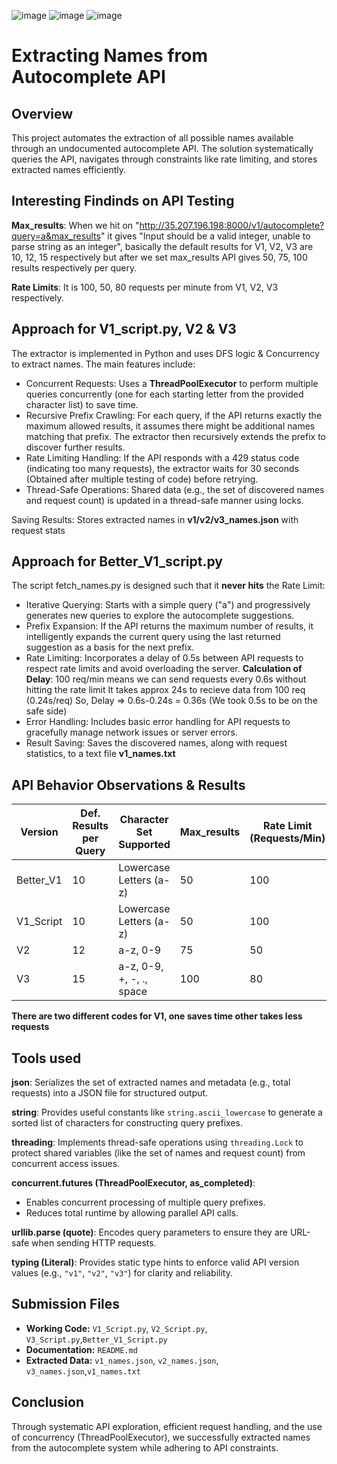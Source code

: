 ![image](https://github.com/user-attachments/assets/86bbc32f-7cb5-4d75-8402-fc85665121bf)
![image](https://github.com/user-attachments/assets/c7ac2dd5-e7e3-46f6-bcfb-28c74305420d)
![image](https://github.com/user-attachments/assets/ea90c9c0-d5ac-45f7-aff6-d95093a5b55f)
# Extracting Names from Autocomplete API

## Overview
This project automates the extraction of all possible names available through an undocumented autocomplete API. The solution systematically queries the API, navigates through constraints like rate limiting, and stores extracted names efficiently.

## Interesting Findinds on API Testing
**Max_results**: When we hit on "http://35.207.196.198:8000/v1/autocomplete?query=a&max_results" it gives "Input should be a valid integer, unable to parse string as an integer", basically the default results for V1, V2, V3 are 10, 12, 15 respectively but after we set max_results API gives 50, 75, 100 results respectively per query.

**Rate Limits**: It is 100, 50, 80 requests per minute from V1, V2, V3 respectively.

## Approach for V1_script.py, V2 & V3
The extractor is implemented in Python and uses DFS logic & Concurrency to extract names. The main features include:

* Concurrent Requests: Uses a **ThreadPoolExecutor** to perform multiple queries concurrently (one for each starting letter from the provided character list) to save time.
* Recursive Prefix Crawling: For each query, if the API returns exactly the maximum allowed results, it assumes there might be additional names matching that prefix. The extractor then recursively extends the prefix to discover further results.
* Rate Limiting Handling: If the API responds with a 429 status code (indicating too many requests), the extractor waits for 30 seconds (Obtained after multiple testing of code) before retrying.
* Thread-Safe Operations: Shared data (e.g., the set of discovered names and request count) is updated in a thread-safe manner using locks.

Saving Results: Stores extracted names in **v1/v2/v3_names.json** with request stats

## Approach for Better_V1_script.py
The script fetch_names.py is designed such that it **never hits** the Rate Limit:

* Iterative Querying: Starts with a simple query ("a") and progressively generates new queries to explore the autocomplete suggestions.
* Prefix Expansion: If the API returns the maximum number of results, it intelligently expands the current query using the last returned suggestion as a basis for the next prefix.
* Rate Limiting: Incorporates a delay of 0.5s between API requests to respect rate limits and avoid overloading the server.
  **Calculation of Delay**: 100 req/min means we can send requests every 0.6s without hitting the rate limit
                            It takes approx 24s to recieve data from 100 req (0.24s/req)
                            So, Delay => 0.6s-0.24s = 0.36s (We took 0.5s to be on the safe side)
* Error Handling: Includes basic error handling for API requests to gracefully manage network issues or server errors.
* Result Saving: Saves the discovered names, along with request statistics, to a text file **v1_names.txt**

## API Behavior Observations & Results
| Version   | Def. Results per Query | Character Set Supported |Max_results| Rate Limit (Requests/Min) | Names Extracted | Number of Requests |Execution Time|
|-----------|----------------------  |-------------------------|-----------|-------------------------- |---------------- |------------------  |--------------|
| Better_V1 | 10                     | Lowercase Letters (a-z) | 50        | 100                       | 18,632          | 1630               |18 Min        |
| V1_Script | 10                     | Lowercase Letters (a-z) | 50        | 100                       | 18,632          | 1780               |16 Min        |
| V2        | 12                     | a-z, 0-9                | 75        | 50                        | 13,730          | 2278               |38 Min        |
| V3        | 15                     | a-z, 0-9, +, -, ., space| 100       | 80                        | 12,318          | 1951               |21 Min        |

**There are two different codes for V1, one saves time other takes less requests**

## Tools used
**json**: Serializes the set of extracted names and metadata (e.g., total requests) into a JSON file for structured output.

**string**: Provides useful constants like `string.ascii_lowercase` to generate a sorted list of characters for constructing query prefixes.

**threading**: Implements thread-safe operations using `threading.Lock` to protect shared variables (like the set of names and request count) from concurrent access issues.

**concurrent.futures (ThreadPoolExecutor, as_completed)**: 
  - Enables concurrent processing of multiple query prefixes.
  - Reduces total runtime by allowing parallel API calls.

**urllib.parse (quote)**: Encodes query parameters to ensure they are URL-safe when sending HTTP requests.

**typing (Literal)**: Provides static type hints to enforce valid API version values (e.g., `"v1"`, `"v2"`, `"v3"`) for clarity and reliability.

## Submission Files
- **Working Code:** `V1_Script.py`, `V2_Script.py`, `V3_Script.py`,`Better_V1_Script.py`
- **Documentation:** `README.md`
- **Extracted Data:** `v1_names.json`, `v2_names.json`, `v3_names.json`,`v1_names.txt`

## Conclusion
Through systematic API exploration, efficient request handling, and the use of concurrency (ThreadPoolExecutor), we successfully extracted names from the autocomplete system while adhering to API constraints.

